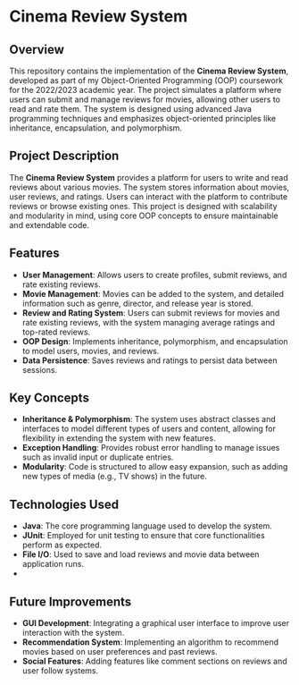 # **Cinema Review System**

## **Overview**
This repository contains the implementation of the **Cinema Review System**, developed as part of my Object-Oriented Programming (OOP) coursework for the 2022/2023 academic year. The project simulates a platform where users can submit and manage reviews for movies, allowing other users to read and rate them. The system is designed using advanced Java programming techniques and emphasizes object-oriented principles like inheritance, encapsulation, and polymorphism.

## **Project Description**
The **Cinema Review System** provides a platform for users to write and read reviews about various movies. The system stores information about movies, user reviews, and ratings. Users can interact with the platform to contribute reviews or browse existing ones. This project is designed with scalability and modularity in mind, using core OOP concepts to ensure maintainable and extendable code.

## **Features**
- **User Management**: Allows users to create profiles, submit reviews, and rate existing reviews.
- **Movie Management**: Movies can be added to the system, and detailed information such as genre, director, and release year is stored.
- **Review and Rating System**: Users can submit reviews for movies and rate existing reviews, with the system managing average ratings and top-rated reviews.
- **OOP Design**: Implements inheritance, polymorphism, and encapsulation to model users, movies, and reviews.
- **Data Persistence**: Saves reviews and ratings to persist data between sessions.

## **Key Concepts**
- **Inheritance & Polymorphism**: The system uses abstract classes and interfaces to model different types of users and content, allowing for flexibility in extending the system with new features.
- **Exception Handling**: Provides robust error handling to manage issues such as invalid input or duplicate entries.
- **Modularity**: Code is structured to allow easy expansion, such as adding new types of media (e.g., TV shows) in the future.

## **Technologies Used**
- **Java**: The core programming language used to develop the system.
- **JUnit**: Employed for unit testing to ensure that core functionalities perform as expected.
- **File I/O**: Used to save and load reviews and movie data between application runs.
- 

## **Future Improvements**
- **GUI Development**: Integrating a graphical user interface to improve user interaction with the system.
- **Recommendation System**: Implementing an algorithm to recommend movies based on user preferences and past reviews.
- **Social Features**: Adding features like comment sections on reviews and user follow systems.

